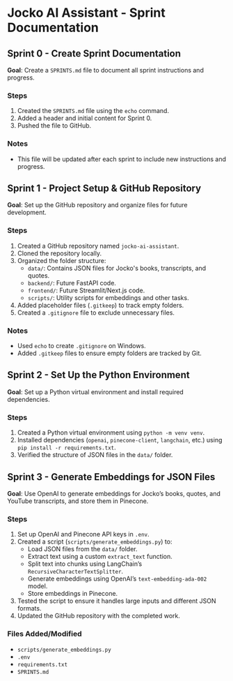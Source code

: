 # Jocko AI Assistant - Sprint Documentation

## Sprint 0 - Create Sprint Documentation
**Goal**: Create a `SPRINTS.md` file to document all sprint instructions and progress.

### Steps
1. Created the `SPRINTS.md` file using the `echo` command.
2. Added a header and initial content for Sprint 0.
3. Pushed the file to GitHub.

### Notes
- This file will be updated after each sprint to include new instructions and progress.


## Sprint 1 - Project Setup & GitHub Repository
**Goal**: Set up the GitHub repository and organize files for future development.

### Steps
1. Created a GitHub repository named `jocko-ai-assistant`.
2. Cloned the repository locally.
3. Organized the folder structure:
   - `data/`: Contains JSON files for Jocko's books, transcripts, and quotes.
   - `backend/`: Future FastAPI code.
   - `frontend/`: Future Streamlit/Next.js code.
   - `scripts/`: Utility scripts for embeddings and other tasks.
4. Added placeholder files (`.gitkeep`) to track empty folders.
5. Created a `.gitignore` file to exclude unnecessary files.

### Notes
- Used `echo` to create `.gitignore` on Windows.
- Added `.gitkeep` files to ensure empty folders are tracked by Git.


## Sprint 2 - Set Up the Python Environment
**Goal**: Set up a Python virtual environment and install required dependencies.

### Steps
1. Created a Python virtual environment using `python -m venv venv`.
2. Installed dependencies (`openai`, `pinecone-client`, `langchain`, etc.) using `pip install -r requirements.txt`.
3. Verified the structure of JSON files in the `data/` folder.


## Sprint 3 - Generate Embeddings for JSON Files
**Goal**: Use OpenAI to generate embeddings for Jocko’s books, quotes, and YouTube transcripts, and store them in Pinecone.

### Steps
1. Set up OpenAI and Pinecone API keys in `.env`.
2. Created a script (`scripts/generate_embeddings.py`) to:
   - Load JSON files from the `data/` folder.
   - Extract text using a custom `extract_text` function.
   - Split text into chunks using LangChain’s `RecursiveCharacterTextSplitter`.
   - Generate embeddings using OpenAI’s `text-embedding-ada-002` model.
   - Store embeddings in Pinecone.
3. Tested the script to ensure it handles large inputs and different JSON formats.
4. Updated the GitHub repository with the completed work.

### Files Added/Modified
- `scripts/generate_embeddings.py`
- `.env`
- `requirements.txt`
- `SPRINTS.md`